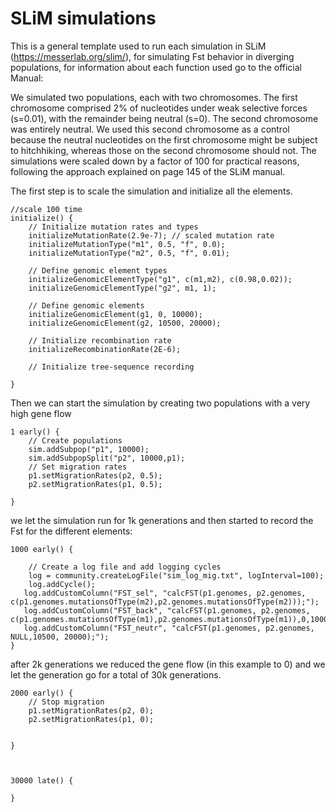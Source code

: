 # SLiM simulations
This is a general template used to run each simulation in SLiM (https://messerlab.org/slim/), for simulating Fst behavior in diverging populations, for information about each function used go to the official Manual:

We simulated two populations, each with two chromosomes. The first chromosome comprised 2% of nucleotides under weak selective forces (s=0.01),
with the remainder being neutral (s=0). The second chromosome was entirely neutral. We used this second chromosome as a control because the neutral nucleotides on the first chromosome might be subject to hitchhiking, whereas those on the second chromosome should not.
The simulations were scaled down by a factor of 100 for practical reasons, following the approach explained on page 145 of the SLiM manual.

The first step is to scale the simulation and initialize all the elements.
```eidos
//scale 100 time
initialize() {
    // Initialize mutation rates and types
    initializeMutationRate(2.9e-7); // scaled mutation rate
    initializeMutationType("m1", 0.5, "f", 0.0);
    initializeMutationType("m2", 0.5, "f", 0.01);

    // Define genomic element types
    initializeGenomicElementType("g1", c(m1,m2), c(0.98,0.02));
    initializeGenomicElementType("g2", m1, 1);

    // Define genomic elements
    initializeGenomicElement(g1, 0, 10000);
    initializeGenomicElement(g2, 10500, 20000);

    // Initialize recombination rate
    initializeRecombinationRate(2E-6);

    // Initialize tree-sequence recording

}
```

Then we can start the simulation by creating two populations with a very high gene flow
```eidos
1 early() {
    // Create populations
    sim.addSubpop("p1", 10000);
    sim.addSubpopSplit("p2", 10000,p1);
    // Set migration rates
    p1.setMigrationRates(p2, 0.5);
    p2.setMigrationRates(p1, 0.5);

}
```
we let the simulation run for 1k generations and then started to record the Fst for the different elements:

```eidos
1000 early() {

    // Create a log file and add logging cycles
    log = community.createLogFile("sim_log_mig.txt", logInterval=100);
    log.addCycle();
   log.addCustomColumn("FST_sel", "calcFST(p1.genomes, p2.genomes, c(p1.genomes.mutationsOfType(m2),p2.genomes.mutationsOfType(m2)));");
   log.addCustomColumn("FST_back", "calcFST(p1.genomes, p2.genomes, c(p1.genomes.mutationsOfType(m1),p2.genomes.mutationsOfType(m1)),0,10000);");
   log.addCustomColumn("FST_neutr", "calcFST(p1.genomes, p2.genomes, NULL,10500, 20000);");
}
```

after 2k generations we reduced the gene flow (in this example to 0) and we let the generation go for a total of 30k generations.
```eidos
2000 early() {
    // Stop migration
    p1.setMigrationRates(p2, 0);
    p2.setMigrationRates(p1, 0);


}



30000 late() {

}
```
